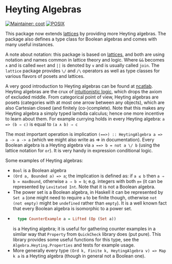 # Heyting Algebras
[![Maintainer: coot](https://img.shields.io/badge/maintainer-coot-lightgrey.svg)](http://github.com/coot)
[![POSIX](https://github.com/coot/heyting-algebras/actions/workflows/posix.yml/badge.svg)](https://github.com/coot/heyting-algebras/actions/workflows/posix.yml)


This package now extends
[lattices](https://hackage.haskell.org/package/lattices) by providing more
Heyting algebras.  The package also defines a type class for Boolean algebras
and comes with many useful instances.

A note about notation: this package is based on
[lattices](https://hackage.haskell.org/package/lattices), and both are using
notation and names common in lattice theory and logic.  Where `&&` becomes `∧`
and is called `meet` and `||` is denoted by `∨` and is usually called
`join`.  The `lattice` package provides `\/` and `/\` operators as well as type
classes for various flavors of posets and lattices.

A very good introduction to Heyting algebras can be found at
[ncatlab](https://ncatlab.org/nlab/show/Heyting%2Balgebra).  Heyting algebras
are the crux of [intuitionistic
logic](https://en.wikipedia.org/wiki/Intuitionistic_logic), which drops the
axiom of excluded middle.  From categorical point of view, Heyting algebras are
posets (categories with at most one arrow between any objects), which are also
Cartesian closed (and finitely (co-)complete).  Note that this makes any
Heyting algebra a simply typed lambda calculus; hence one more incentive to
learn about them.  For example currying holds in every Heyting algebra:
`a => (b ⇒ c)` is equal to `(a ∧ b) ⇒ c`

The most important operation is implication `(==>) :: HeytingAlgebra a => a ->
a -> a` (which we might also write as ⇒ in documentation).  Every Boolean
algebra is a Heyting algebra via `a ==> b = not a \/ b` (using the lattice
notation for `or`).  It is very handy in expression conditional logic.

Some examples of Heyting algebras:
* `Bool` is a Boolean algebra
* `(Ord a, Bounded a) => a`; the implication is defined as: if `a ≤ b` then `a
  ⇒ b = maxBound`, otherwise `a ⇒ b = b`; e.g. integers with both `±∞` (it can
  be represented by `Levitated Int`.  Note that it is not a Boolean algebra.
* The power set is a Boolean algebra, in Haskell it can be represented by `Set
  a` (one might need to require `a` to be finite though, otherwise `not (not
  empty)` might be `undefined` rather than `empty`).  It is a well known fact
  that every Boolean algebra is isomorphic to a power set.
* ```haskell
    type CounterExample a = Lifted (Op (Set a))
  ```
  is a Heyting algebra; it is useful for gathering counter examples in
  a similar way that `Property` from `QuickCheck` library does (put pure).
  This library provides some useful functions for this type, see the
  `Algebra.Heyting.Properties` and tests for example usage.
* More generally every type `(Ord k, Finite k, HeytingAlgebra v) => Map k a` is
  a Heyting algebra (though in general not a Boolean one).

